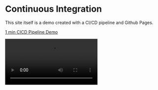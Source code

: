 # Continuous Integration

This site itself is a demo created with a CI/CD pipeline and Github Pages.

[1 min CICD Pipeline Demo](https://vimeo.com/1076495882?share=copy)

<video src="https://vimeo.com/1076495882"/>